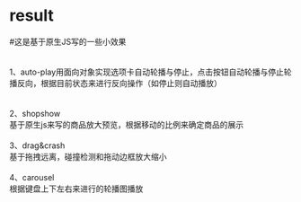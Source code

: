 ﻿# result
#这是基于原生JS写的一些小效果</br>
</br>
</br>
1、auto-play用面向对象实现选项卡自动轮播与停止，点击按钮自动轮播与停止轮播反向，根据目前状态来进行反向操作（如停止则自动播放）</br>
</br>
</br>
2、shopshow
</br>基于原生js来写的商品放大预览，根据移动的比例来确定商品的展示
</br>
</br>
3、drag&crash  </br>
基于拖拽远离，碰撞检测和拖动边框放大缩小
</br>
</br>
4、carousel </br>
根据键盘上下左右来进行的轮播图播放
